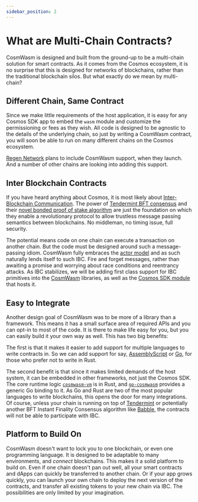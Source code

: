 ```yaml
---
sidebar_position: 2
---
```


# What are Multi-Chain Contracts?

CosmWasm is designed and built from the ground-up to be a multi-chain solution for smart contracts.
As it comes from the Cosmos ecosystem, it is no surprise that this is designed for networks
of blockchains, rather than the traditional blockchain silos. But what exactly do we mean by multi-chain?

## Different Chain, Same Contract

Since we make little requirements of the host application, it is easy for any Cosmos SDK app
to embed the `wasm` module and customize the permissioning or fees as they wish. All code
is designed to be agnostic to the details of the underlying chain, so just by writing a
CosmWasm contract, you will soon be able to run on many different chains on the Cosmos ecosystem.

[Regen Network](https://regen.network) plans to include CosmWasm support, when they launch. And a number of other chains are looking into adding this support.

## Inter Blockchain Contracts

If you have heard anything about Cosmos, it is most likely about [Inter-Blockchain Communication](https://cosmos.network/ibc/). The power of [Tendermint BFT consensus](https://tendermint.com) and their [novel bonded proof of stake algorithm](https://blog.cosmos.network/what-does-the-launch-of-cosmos-mean-for-the-blockchain-ecosystem-952e14f67d0d) are just the foundation on which they enable a revolutionary protocol to allow trustless message passing semantics between blockchains. No middleman, no timing issue, full security.

The potential means code on one chain can execute a transaction on another chain. But the code must be designed around such a message-passing idiom. CosmWasm fully embraces the [actor model](./actor) and as such naturally lends itself to such IBC. Fire and forget messages, rather than awaiting a promise and worrying about race conditions and reentrancy attacks. As IBC stabilizes, we will be adding first class support for IBC primitives into the [CosmWasm](https://github.com/CosmWasm/cosmwasm) libraries, as well as the [Cosmos SDK module](https://github.com/CosmWasm/wasmd/tree/master/x/wasm) that hosts it.

## Easy to Integrate

Another design goal of CosmWasm was to be more of a library than a framework. This means it has a small surface area of required APIs and you can opt-in to most of the code. It is there to make life easy for you, but you can easily build it your own way as well. This has two big benefits:

The first is that it makes it easier to add support for multiple languages to write contracts in. So we can add support for say, [AssemblyScript](https://docs.assemblyscript.org/) or [Go](https://github.com/tinygo-org/tinygo), for those who prefer not to write in Rust.

The second benefit is that since it makes limited demands of the host system, it can be embedded in other frameworks, not just the Cosmos SDK. The core runtime logic [`cosmwasm-vm`](https://github.com/CosmWasm/cosmwasm/tree/master/lib/vm) is in Rust, and [`go-cosmwasm`](https://github.com/CosmWasm/go-cosmwasm) provides a generic Go binding to it. As Go and Rust are two of the most popular languages to write blockchains, this opens the door for many integrations. Of course, unless your chain is running on top of [Tendermint](https://tendermint.com) or potentially another BFT Instant Finality Consensus algorithm like [Babble](https://babble.io/), the contracts will not be able to participate with IBC.

## Platform to Build On

CosmWasm doesn't want to lock you to one blockchain, or even one programming language. It is designed to be adaptable to many environments, and *connect* blockchains. This makes it a solid platform to build on. Even if one chain doesn't pan out well, all your smart contracts and dApps can quickly be transferred to another chain. Or if your app grows quickly, you can launch your own chain to deploy the next version of the contracts, and transfer all existing tokens to your new chain via IBC. The possibilities are only limited by your imagination.
